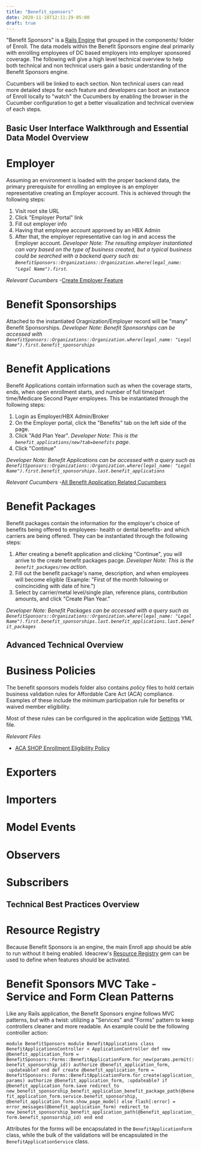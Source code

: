 ```yaml
---
title: "Benefit_sponsors"
date: 2020-11-18T12:11:29-05:00
draft: true
---
```


"Benefit Sponsors" is a [Rails Engine](https://guides.rubyonrails.org/engines.html) that grouped in the components/ folder of Enroll. The data models within the Benefit Sponsors engine deal primarily with enrolling employees of DC based employers into employer sponsored coverage. The following will give a high level technical overview to help both technical and non technical users gain a basic understanding of the Benefit Sponsors engine.

Cucumbers will be linked to each section. Non technical users can read more detailed steps for each feature and developers can boot an instance of Enroll locally to "watch" the Cucumbers by enabling the browser in the Cucumber configuration to get a better visualization and technical overview of each steps.

## Basic User Interface Walkthrough and Essential Data Model Overview

# Employer
Assuming an environment is loaded with the proper backend data, the primary prerequisite for enrolling an employee is an employer representative creating an Employer account. This is achieved through the following steps:

1. Visit root site URL
2. Click "Employer Portal" link
3. Fill out employer info
4. Having that employee account approved by an HBX Admin
5. After that, the employer representative can log in and access the Employer account.
_Developer Note: The resulting employer instantiated can vary based on the type of business created, but a typical business could be searched with a backend query such as: `BenefitSponsors::Organizations::Organization.where(legal_name: "Legal Name").first`._

*Relevant Cucumbers*
-[Create Employer Feature](https://github.com/dchbx/enroll/blob/master/features/employers/create_employer.feature.wip)

# Benefit Sponsorships
Attached to the instantiated Oragnization/Employer record will be "many" Benefit Sponsorships.
_Developer Note: Benefit Sponsorships can be accessed with `BenefitSponsors::Organizations::Organization.where(legal_name: "Legal Name").first.benefit_sponsorships`_

# Benefit Applications

Benefit Applications contain information such as when the coverage starts, ends, when open enrollment starts, and number of full time/part time/Medicare Second Payer employees. This be instantiated through the following steps:

1. Login as Employer/HBX Admin/Broker
2. On the Employer portal, click the "Benefits" tab on the left side of the page.
3. Click "Add Plan Year". _Developer Note: This is the `benefit_applications/new?tab=benefits` page_.
4. Click "Continue"

_Developer Note: Benefit Applications can be accessed with a query such as `BenefitSponsors::Organizations::Organization.where(legal_name: "Legal Name").first.benefit_sponsorships.last.benefit_applications`_

*Relevant Cucumbers*
-[All Benefit Application Related Cucumbers](https://github.com/dchbx/enroll/tree/master/features/employers/benefit_applications)

# Benefit Packages

Benefit packages contain the information for the employer's choice of benefits being offered to employees- health or dental benefits- and which carriers are being offered. They can be instantiated through the following steps:

1. After creating a benefit application and clicking "Continue", you will arrive to the create benefit packages pacge. _Developer Note: This is the `benefit_packages/new` action_.
2. Fill out the benefit package's name, description, and when employees will become eligible (Example: "First of the month following or coincinciding with date of hire.")
3. Select by carrier/metal level/single plan, reference plans, contribution amounts, and click "Create Plan Year."

_Developer Note: Benefit Packages can be accessed with a query such as `BenefitSponsors::Organizations::Organization.where(legal_name: "Legal Name").first.benefit_sponsorships.last.benefit_applications.last.benefit_packages`_


## Advanced Technical Overview

# Business Policies

The benefit sponsors models folder also contains _policy_ files to hold certain business validation rules for Affordable Care Act (ACA) compliance. Examples of these include the minimum participation rule for benefits or waived member eligibility.

Most of these rules can be configured in the application wide [Settings](https://github.com/dchbx/enroll/blob/master/config/settings.yml) YML file.

*Relevant Files*
- [ACA SHOP Enrollment Eligibility Policy](https://github.com/dchbx/enroll/blob/master/components/benefit_sponsors/app/models/benefit_sponsors/benefit_applications/aca_shop_enrollment_eligibility_policy.rb)

# Exporters

# Importers

# Model Events

# Observers

# Subscribers

## Technical Best Practices Overview

# Resource Registry

Because Benefit Sponsors is an engine, the main Enroll app should be able to run without it being enabled. Ideacrew's [Resource Registry](https://github.com/ideacrew/resource_registry) gem can be used to define when features should be activated.

# Benefit Sponsors MVC Take - Service and Form Clean Patterns

Like any Rails application, the Benefit Sponsors engine follows MVC patterns, but with a twist: utilizing a "Services" and "Forms" pattern to keep controllers cleaner and more readable. An example could be the following controller action:

`
module BenefitSponsors
  module BenefitApplications
    class BenefitApplicationsController < ApplicationController
      def new
        @benefit_application_form = BenefitSponsors::Forms::BenefitApplicationForm.for_new(params.permit(:benefit_sponsorship_id))
        authorize @benefit_application_form, :updateable?
      end
      def create
        @benefit_application_form = BenefitSponsors::Forms::BenefitApplicationForm.for_create(application_params)
        authorize @benefit_application_form, :updateable?
        if @benefit_application_form.save
          redirect_to new_benefit_sponsorship_benefit_application_benefit_package_path(@benefit_application_form.service.benefit_sponsorship, @benefit_application_form.show_page_model)
        else
          flash[:error] = error_messages(@benefit_application_form)
          redirect_to new_benefit_sponsorship_benefit_application_path(@benefit_application_form.benefit_sponsorship_id)
        end
      end
`


Attributes for the forms will be encapsulated in the `BenefitApplicationForm` class, while the bulk of the validations will be encapsulated in the `BenefitApplicationService` class.